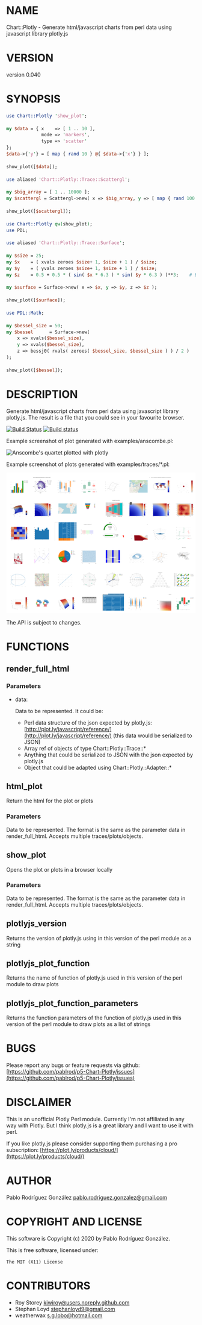 # NAME

Chart::Plotly - Generate html/javascript charts from perl data using javascript library plotly.js

# VERSION

version 0.040

# SYNOPSIS

```perl
use Chart::Plotly 'show_plot';

my $data = { x    => [ 1 .. 10 ],
             mode => 'markers',
             type => 'scatter'
};
$data->{'y'} = [ map { rand 10 } @{ $data->{'x'} } ];

show_plot([$data]);

use aliased 'Chart::Plotly::Trace::Scattergl';

my $big_array = [ 1 .. 10000 ];
my $scattergl = Scattergl->new( x => $big_array, y => [ map { rand 100 } @$big_array ] );

show_plot([$scattergl]);

use Chart::Plotly qw(show_plot);
use PDL;

use aliased 'Chart::Plotly::Trace::Surface';

my $size = 25;
my $x    = ( xvals zeroes $size+ 1, $size + 1 ) / $size;
my $y    = ( yvals zeroes $size+ 1, $size + 1 ) / $size;
my $z    = 0.5 + 0.5 * ( sin( $x * 6.3 ) * sin( $y * 6.3 ) )**3;    # Bumps

my $surface = Surface->new( x => $x, y => $y, z => $z );

show_plot([$surface]);

use PDL::Math;

my $bessel_size = 50;
my $bessel      = Surface->new(
    x => xvals($bessel_size),
    y => xvals($bessel_size),
    z => bessj0( rvals( zeroes( $bessel_size, $bessel_size ) ) / 2 )
);

show_plot([$bessel]);
```

# DESCRIPTION

Generate html/javascript charts from perl data using javascript library plotly.js. The result
is a file that you could see in your favourite browser.

[![Build Status](https://travis-ci.org/pablrod/p5-Chart-Plotly.png?branch=master)](https://travis-ci.org/pablrod/p5-Chart-Plotly)
[![Build status](https://ci.appveyor.com/api/projects/status/wbur95v3sjk4mv6d/branch/master?svg=true)](https://ci.appveyor.com/project/pablrod/p5-chart-plotly/branch/master)

Example screenshot of plot generated with examples/anscombe.pl:

![Anscombe's quartet plotted with plotly](https://raw.githubusercontent.com/pablrod/p5-Chart-Plotly/master/examples/anscombe.png)

Example screenshot of plots generated with examples/traces/\*.pl:

![Montage of all examples](https://raw.githubusercontent.com/pablrod/p5-Chart-Plotly/master/examples/montage_all_traces.png)

The API is subject to changes.

# FUNCTIONS

## render\_full\_html

### Parameters

- data:

    Data to be represented. It could be:

    - Perl data structure of the json expected by plotly.js: [http://plot.ly/javascript/reference/](http://plot.ly/javascript/reference/) (this data would be serialized to JSON)
    - Array ref of objects of type Chart::Plotly::Trace::\*
    - Anything that could be serialized to JSON with the json expected by plotly.js
    - Object that could be adapted using Chart::Plotly::Adapter::\*

## html\_plot

Return the html for the plot or plots

### Parameters

Data to be represented. The format is the same as the parameter data in render\_full\_html. Accepts multiple traces/plots/objects.

## show\_plot

Opens the plot or plots in a browser locally

### Parameters

Data to be represented. The format is the same as the parameter data in render\_full\_html. Accepts multiple traces/plots/objects.

## plotlyjs\_version

Returns the version of plotly.js using in this version of the perl module as a string

## plotlyjs\_plot\_function

Returns the name of function of plotly.js used in this version of the perl module to draw plots

## plotlyjs\_plot\_function\_parameters

Returns the function parameters of the function of plotly.js used in this version of the perl module to draw plots as a list of strings

# BUGS

Please report any bugs or feature requests via github: [https://github.com/pablrod/p5-Chart-Plotly/issues](https://github.com/pablrod/p5-Chart-Plotly/issues)

# DISCLAIMER

This is an unofficial Plotly Perl module. Currently I'm not affiliated in any way with Plotly. 
But I think plotly.js is a great library and I want to use it with perl.

If you like plotly.js please consider supporting them purchasing a pro subscription: [https://plot.ly/products/cloud/](https://plot.ly/products/cloud/)

# AUTHOR

Pablo Rodríguez González <pablo.rodriguez.gonzalez@gmail.com>

# COPYRIGHT AND LICENSE

This software is Copyright (c) 2020 by Pablo Rodríguez González.

This is free software, licensed under:

```
The MIT (X11) License
```

# CONTRIBUTORS

- Roy Storey <kiwiroy@users.noreply.github.com>
- Stephan Loyd <stephanloyd9@gmail.com>
- weatherwax <s.g.lobo@hotmail.com>

